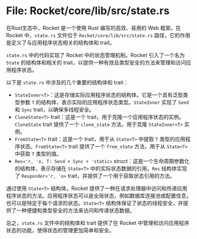 # File: Rocket/core/lib/src/state.rs

在Rust生态中，Rocket 是一个使用 Rust 编写的高效、易用的 Web 框架。在 Rocket 中，`state.rs` 文件位于 `Rocket/core/lib/src/state.rs` 路径，它的作用是定义了与应用程序状态相关的结构体和 trait。

`state.rs` 中的代码实现了 Rocket 中的状态管理机制。Rocket 引入了一个名为 `State` 的结构体和相关的 trait，以提供一种有效且类型安全的方法来管理和访问应用程序状态。

以下是 `state.rs` 中涉及的几个重要的结构体和 trait：

- `StateInner<T>`：这是存储实际应用程序状态的结构体。它是一个具有泛型类型参数 `T` 的结构体，表示实际的应用程序状态类型。`StateInner` 实现了 `Send` 和 `Sync` trait，以确保多线程安全。
- `CloneState<T>` trait：这是一个 trait，用于克隆一个应用程序状态的实例。`CloneState` trait 提供了一个 `clone_state` 方法，用于克隆 `StateInner<T>` 实例。
- `FromState<T>` trait：这是一个 trait，用于从 `State<T>` 中提取 `T` 类型的应用程序状态。`FromState<T>` trait 提供了一个 `from_state` 方法，用于从 `State<T>` 中获取 `T` 类型的值。
- `Res<'r, 'o, T: Send + Sync + 'static>` struct：这是一个生命周期参数化的结构体，表示存储在 `State<T>` 中的实际状态数据的引用。`Res` 结构体实现了 `Responder<'r, 'o>` trait，并提供了一个用于获取状态引用的方法。

通过使用 `State<T>` 结构体，Rocket 提供了一种在请求处理器中访问和传递应用程序状态的方法。应用程序状态可以是全局状态，例如数据库连接池或配置信息，也可以是特定于每个请求的状态。`State<T>` 结构体保证了状态的线程安全，并提供了一种便捷和类型安全的方法来访问和传递状态数据。

总之，`state.rs` 文件中的结构体和 trait 提供了在 Rocket 中管理和访问应用程序状态的功能，使得状态的管理更加简单和安全。

